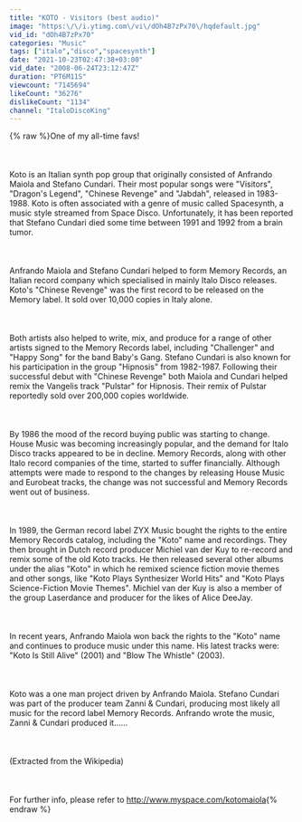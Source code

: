 ```yaml
---
title: "KOTO - Visitors (best audio)"
image: "https:\/\/i.ytimg.com\/vi\/dOh4B7zPx70\/hqdefault.jpg"
vid_id: "dOh4B7zPx70"
categories: "Music"
tags: ["italo","disco","spacesynth"]
date: "2021-10-23T02:47:38+03:00"
vid_date: "2008-06-24T23:12:47Z"
duration: "PT6M11S"
viewcount: "7145694"
likeCount: "36276"
dislikeCount: "1134"
channel: "ItaloDiscoKing"
---
```

{% raw %}One of my all-time favs!<br /><br /><br /><br />Koto is an Italian synth pop group that originally consisted of Anfrando Maiola and Stefano Cundari. Their most popular songs were &quot;Visitors&quot;, &quot;Dragon's Legend&quot;, &quot;Chinese Revenge&quot; and &quot;Jabdah&quot;, released in 1983-1988. Koto is often associated with a genre of music called Spacesynth, a music style streamed from Space Disco. Unfortunately, it has been reported that Stefano Cundari died some time between 1991 and 1992 from a brain tumor.<br /><br /><br /><br />Anfrando Maiola and Stefano Cundari helped to form Memory Records, an Italian record company which specialised in mainly Italo Disco releases. Koto's &quot;Chinese Revenge&quot; was the first record to be released on the Memory label. It sold over 10,000 copies in Italy alone.<br /><br /><br /><br />Both artists also helped to write, mix, and produce for a range of other artists signed to the Memory Records label, including &quot;Challenger&quot; and &quot;Happy Song&quot; for the band Baby's Gang. Stefano Cundari is also known for his participation in the group &quot;Hipnosis&quot; from 1982-1987. Following their successful debut with &quot;Chinese Revenge&quot; both Maiola and Cundari helped remix the Vangelis track &quot;Pulstar&quot; for Hipnosis. Their remix of Pulstar reportedly sold over 200,000 copies worldwide.<br /><br /><br /><br />By 1986 the mood of the record buying public was starting to change. House Music was becoming increasingly popular, and the demand for Italo Disco tracks appeared to be in decline. Memory Records, along with other Italo record companies of the time, started to suffer financially. Although attempts were made to respond to the changes by releasing House Music and Eurobeat tracks, the change was not successful and Memory Records went out of business.<br /><br /><br /><br />In 1989, the German record label ZYX Music bought the rights to the entire Memory Records catalog, including the &quot;Koto&quot; name and recordings. They then brought in Dutch record producer Michiel van der Kuy to re-record and remix some of the old Koto tracks. He then released several other albums under the alias &quot;Koto&quot; in which he remixed science fiction movie themes and other songs, like &quot;Koto Plays Synthesizer World Hits&quot; and &quot;Koto Plays Science-Fiction Movie Themes&quot;. Michiel van der Kuy is also a member of the group Laserdance and producer for the likes of Alice DeeJay.<br /><br /><br /><br />In recent years, Anfrando Maiola won back the rights to the &quot;Koto&quot; name and continues to produce music under this name. His latest tracks were: &quot;Koto Is Still Alive&quot; (2001) and &quot;Blow The Whistle&quot; (2003).<br /><br /><br /><br />Koto was a one man project driven by Anfrando Maiola. Stefano Cundari was part of the producer team Zanni &amp; Cundari, producing most likely all music for the record label Memory Records. Anfrando wrote the music, Zanni &amp; Cundari produced it......<br /><br /><br /><br />(Extracted from the Wikipedia)<br /><br /><br /><br />For further info, please refer to <a rel="nofollow" target="blank" href="http://www.myspace.com/kotomaiola">http://www.myspace.com/kotomaiola</a>{% endraw %}
